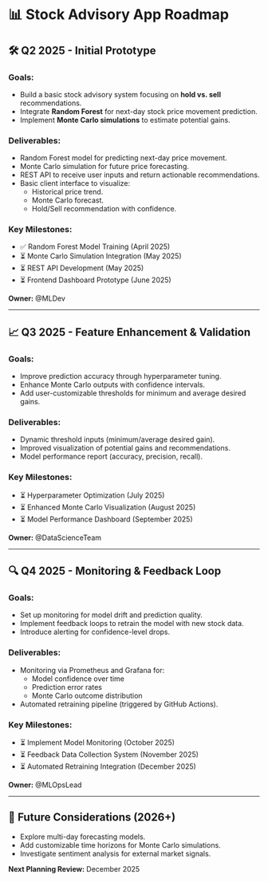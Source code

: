 # 📊 Stock Advisory App Roadmap

## 🛠️ Q2 2025 - Initial Prototype

### Goals:
- Build a basic stock advisory system focusing on **hold vs. sell** recommendations.
- Integrate **Random Forest** for next-day stock price movement prediction.
- Implement **Monte Carlo simulations** to estimate potential gains.

### Deliverables:
- Random Forest model for predicting next-day price movement.
- Monte Carlo simulation for future price forecasting.
- REST API to receive user inputs and return actionable recommendations.
- Basic client interface to visualize:
  - Historical price trend.
  - Monte Carlo forecast.
  - Hold/Sell recommendation with confidence.

### Key Milestones:
- ✅ Random Forest Model Training (April 2025)
- ⏳ Monte Carlo Simulation Integration (May 2025)
- ⏳ REST API Development (May 2025)
- ⏳ Frontend Dashboard Prototype (June 2025)

**Owner:** @MLDev

---

## 📈 Q3 2025 - Feature Enhancement & Validation

### Goals:
- Improve prediction accuracy through hyperparameter tuning.
- Enhance Monte Carlo outputs with confidence intervals.
- Add user-customizable thresholds for minimum and average desired gains.

### Deliverables:
- Dynamic threshold inputs (minimum/average desired gain).
- Improved visualization of potential gains and recommendations.
- Model performance report (accuracy, precision, recall).

### Key Milestones:
- ⏳ Hyperparameter Optimization (July 2025)
- ⏳ Enhanced Monte Carlo Visualization (August 2025)
- ⏳ Model Performance Dashboard (September 2025)

**Owner:** @DataScienceTeam

---

## 🔍 Q4 2025 - Monitoring & Feedback Loop

### Goals:
- Set up monitoring for model drift and prediction quality.
- Implement feedback loops to retrain the model with new stock data.
- Introduce alerting for confidence-level drops.

### Deliverables:
- Monitoring via Prometheus and Grafana for:
  - Model confidence over time
  - Prediction error rates
  - Monte Carlo outcome distribution
- Automated retraining pipeline (triggered by GitHub Actions).

### Key Milestones:
- ⏳ Implement Model Monitoring (October 2025)
- ⏳ Feedback Data Collection System (November 2025)
- ⏳ Automated Retraining Integration (December 2025)

**Owner:** @MLOpsLead

---

## 📌 Future Considerations (2026+)

- Explore multi-day forecasting models.
- Add customizable time horizons for Monte Carlo simulations.
- Investigate sentiment analysis for external market signals.

**Next Planning Review:** December 2025

